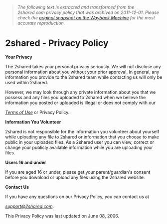 > *The following text is extracted and transformed from the 2shared.com privacy policy that was archived on 2011-12-01. Please check the [original snapshot on the Wayback Machine](https://web.archive.org/web/20111201013335id_/http%3A//www.2shared.com/privacy.jsp) for the most accurate reproduction.*

# 2shared - Privacy Policy

  
**Your Privacy**

The 2shared takes your personal privacy seriously. We will not disclose any personal information about you without your prior approval. In general, any information you provide to the 2shared team while contacting us will only be used within 2shared.

However, we may look through any private information about you that we possess and any files you uploaded to 2shared when we believe the information you posted or uploaded is illegal or does not comply with our 

[_Terms of Use_](https://web.archive.org/web/20111201013335id_/http%3A//www.2shared.com/terms.jsp) or Privacy Policy.

**Information You Volunteer**

2shared is not responsible for the information you volunteer about yourself while uploading any file to 2shared or information that you choose to make public in your uploaded files. As a 2shared user you can view, correct or change your publicly available information while you are uploading your files.

**Users 16 and under**

If you are aged 16 or under, please get your parent/guardian's consent before you download or upload any files using the 2shared website.

**Contact Us**

If you have any questions on our Privacy Policy, you can contact us at 

[_support@2shared.com_](mailto:support@2shared.com).

This Privacy Policy was last updated on June 08, 2006. 
